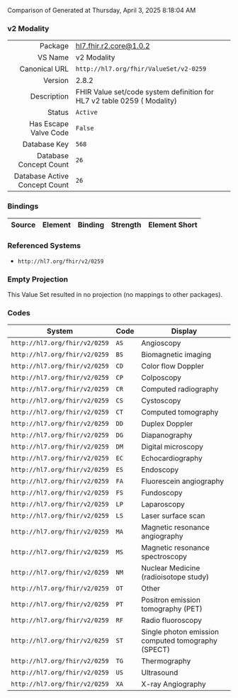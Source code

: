 Comparison of 
Generated at Thursday, April 3, 2025 8:18:04 AM

### v2 Modality

|      |     |
| ---: | --- |
| Package | hl7.fhir.r2.core@1.0.2 |
| VS Name | v2 Modality |
| Canonical URL | `http://hl7.org/fhir/ValueSet/v2-0259` |
| Version | 2.8.2 |
| Description | FHIR Value set/code system definition for HL7 v2 table 0259 ( Modality) |
| Status | `Active` |
| Has Escape Valve Code | `False` |
| Database Key | `568` |
| Database Concept Count | `26` |
| Database Active Concept Count | `26` |
### Bindings

| Source | Element | Binding | Strength | Element Short |
| ------ | ------- | ------- | -------- | ------------- |

### Referenced Systems

* `http://hl7.org/fhir/v2/0259`
### Empty Projection

This Value Set resulted in no projection (no mappings to other packages).

### Codes

| System | Code | Display |
| ------ | ---- | ------- |
| `http://hl7.org/fhir/v2/0259` | `AS` | Angioscopy |
| `http://hl7.org/fhir/v2/0259` | `BS` | Biomagnetic imaging |
| `http://hl7.org/fhir/v2/0259` | `CD` | Color flow Doppler |
| `http://hl7.org/fhir/v2/0259` | `CP` | Colposcopy |
| `http://hl7.org/fhir/v2/0259` | `CR` | Computed radiography |
| `http://hl7.org/fhir/v2/0259` | `CS` | Cystoscopy |
| `http://hl7.org/fhir/v2/0259` | `CT` | Computed tomography |
| `http://hl7.org/fhir/v2/0259` | `DD` | Duplex Doppler |
| `http://hl7.org/fhir/v2/0259` | `DG` | Diapanography |
| `http://hl7.org/fhir/v2/0259` | `DM` | Digital microscopy |
| `http://hl7.org/fhir/v2/0259` | `EC` | Echocardiography |
| `http://hl7.org/fhir/v2/0259` | `ES` | Endoscopy |
| `http://hl7.org/fhir/v2/0259` | `FA` | Fluorescein angiography |
| `http://hl7.org/fhir/v2/0259` | `FS` | Fundoscopy |
| `http://hl7.org/fhir/v2/0259` | `LP` | Laparoscopy |
| `http://hl7.org/fhir/v2/0259` | `LS` | Laser surface scan |
| `http://hl7.org/fhir/v2/0259` | `MA` | Magnetic resonance angiography |
| `http://hl7.org/fhir/v2/0259` | `MS` | Magnetic resonance spectroscopy |
| `http://hl7.org/fhir/v2/0259` | `NM` | Nuclear Medicine (radioisotope study) |
| `http://hl7.org/fhir/v2/0259` | `OT` | Other |
| `http://hl7.org/fhir/v2/0259` | `PT` | Positron emission tomography (PET) |
| `http://hl7.org/fhir/v2/0259` | `RF` | Radio fluoroscopy |
| `http://hl7.org/fhir/v2/0259` | `ST` | Single photon emission computed tomography (SPECT) |
| `http://hl7.org/fhir/v2/0259` | `TG` | Thermography |
| `http://hl7.org/fhir/v2/0259` | `US` | Ultrasound |
| `http://hl7.org/fhir/v2/0259` | `XA` | X-ray Angiography |
